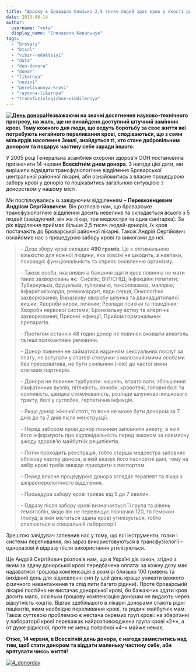 ```yaml
---
title: "Щороку в Броварах близько 2,5 тисяч людей здає кров у якості донорів"
date: 2013-06-14
author: 
  username: "veta"
  display_name: "Єлизавета Ковальчук"
tags: 
  - "brovary"
  - "btsrl"
  - "vibir-redaktsiyi"
  - "data"
  - "den-donora"
  - "donor"
  - "likarnya"
  - "novini"
  - "perelivannya-krovi"
  - "rayonna-likarnya"
  - "transfuziologichne-viddilennya"
---
```


**[![День донора](https://mpz.brovary.org/wp-content/uploads/2013/06/Den-donora.png)](https://mpz.brovary.org/wp-content/uploads/2013/06/Den-donora.png)Незважаючи на значні досягнення науково-технічного прогресу, на жаль, ще не винайдено доступний штучний замінник крові. Тому кожного дня люди, що ведуть боротьбу за своє життя які потребують негайного переливання крові, сподіваються, що з семи мільярдів населення Землі, знайдуться ті, хто стане добровільним донором та подарує частину себе заради іншого.**

У 2005 році Генеральна асамблея охорони здоров’я ООН постановила призначити 14 червня **Всесвітнім днем донора**. З нагоди цієї дати, ми вирішили відвідати трансфузіологічне відділення Броварської центральної районної лікарні, аби ознайомитись з власне процедурою забору крові у донорів та поцікавитись загальною ситуацією з донорством у нашому місті.

Ми поспілкувались із завідуючим відділенням – **Перевезенцевим Андрієм Сергійовичем**. Він розповів нам, що броварське трансфузіологічне відділення досить невелике та складається всього з 5 людей (завідуючий, він же лікар, три медсестри та одна санітарка). За рік відділення приймає більше 2,5 тисяч людей-донорів, їх кров постачають до Броварської районної лікарні. Також Андрій Сергійович ознайомив нас з процедурою забору крові та вимогами до неї.

> \- Доза збору крові складає **490 грамів**. Це є оптимальною кількістю для кожної людини, яка зовсім не шкодить, а навпаки, покращує функціональність та сприяє оновленню організму.
> 
> \- Також особа, яка виявила бажання здати кров повинна не мати таких захворювань як:  Сифіліс; ВІЛ/СНІД; Інфекційні гепатити; Туберкульоз, бруцельоз, туляремію, токсоплазмоз, малярію; Інфаркт міокарда, ревмокардит, вади серця; Онкологічні захворювання; Виразкову хворобу шлунка та дванадцятипалої кишки; Хвороби нирок, печінки; Розлади психіки та поведінки; Хвороби нервової системи; Бронхіальну астму та алергічні захворювання; Прионні інфекції; Прийом гормональних препаратів.
> 
> \- Протягом останніх 48 годин донор не повинен вживати алкоголь та інші психоактивні речовини.
> 
> \- Донор повинен не займатися наданням сексуальних послуг за плату, не вступати у статеві стосунки з малознайомими особами без презерватива, не бути схильним (-ою) до частої зміни статевих партнерів.
> 
> \- Донора не повинен турбувати: кашель, втрата ваги, збільшення лімфатичних вузлів, пітливість, озноби, кровотечі, головні болі та сонливість, швидка стомлюваність, розлади шлунково-кишкового тракту, болі у суглобах, герпетична інфекція.
> 
> \- Якщо донор жіночої статі, то вона не може бути донором за 7 днів до та 7 днів після менструації.
> 
> \- Перед забором крові донор повинен заповнити анкету, в якій його інформують про відповідальність перед законом за навмисну шкоду здоров’ю майбутніх реципієнтів.
> 
> \- Потім проходить реєстрація, тобто старша медсестра заповняє облікову картку донора, в якій вказує його паспортні дані, тому на забір крові треба завжди приходити з паспортом.
> 
> \- Перед власне процедурою донора оглядає терапевт та лікар з шкірвенерологічного відділення.
> 
> \- Процедура забору крові триває від 5 до 7 хвилин.
> 
> \- Одразу після забору крові визначається її група та рівень гемоглобін, якщо він не перевищує позначки 120, то гемокон (посуд, в якій міститься здана кров) утилізується, тобто спалюється в спеціальній лабораторії.

Зрештою завідувач запевнив нас у тому, що всі інструменти, голки і системи переливання, які зараз використовуються в трансфузіології – одноразові й відразу після використання утилізуються.

Ще Андрій Сергійович розповів нам, що в Україні діє закон, згідно з яким за здачу донорської крові передбачена оплата: за кожну дозу має надаватися грошова компенсація в розмірі близько 100 гривень та вихідний день для відновленні сил (у цей день краще уникати важкого фізичного навантаження та слід пити багато рідини). Проте броварській лікарні постійно не вистачає донорської крові, бо бажаючих здати кров досить мало, оскільки грошову компенсацію донорам не видають через відсутність коштів. Відтак здебільшого в лікарні донорами стають рідні пацієнтів, яким необхідне переливання крові, та родичі майбутніх мам. Також суттєвою проблемою є нестача окремих груп крові: на зберіганні у лабораторії крові переважає найрозповсюджена група крові «2+», а от дуже рідкісної, проте не менш потрібної «4–» майже немає.

**Отже, 14 червня, в Всесвітній день донора, є нагода замислитись над тим, щоб стати донором та віддати маленьку частину себе, аби врятувати чиєсь життя!**

[![4_donorday](https://mpz.brovary.org/wp-content/uploads/2013/06/4_donorday.jpg)](https://mpz.brovary.org/wp-content/uploads/2013/06/4_donorday.jpg)
